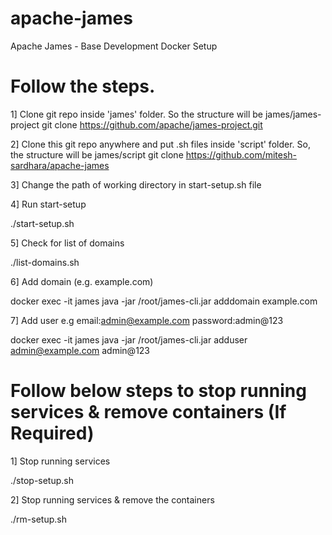 # apache-james
Apache James - Base Development Docker Setup

# Follow the steps.
1] Clone git repo inside 'james' folder. So the structure will be james/james-project
git clone https://github.com/apache/james-project.git


2] Clone this git repo anywhere and put .sh files inside 'script' folder. So, the structure will be james/script
git clone https://github.com/mitesh-sardhara/apache-james


3] Change the path of working directory in start-setup.sh file


4] Run start-setup 

./start-setup.sh


5] Check for list of domains

./list-domains.sh


6] Add domain (e.g. example.com)

docker exec -it james java -jar /root/james-cli.jar adddomain example.com


7] Add user e.g email:admin@example.com password:admin@123

docker exec -it james java -jar /root/james-cli.jar adduser admin@example.com admin@123



# Follow below steps to stop running services & remove containers (If Required)

1] Stop running services

./stop-setup.sh
 

2] Stop running services &  remove the containers

./rm-setup.sh


